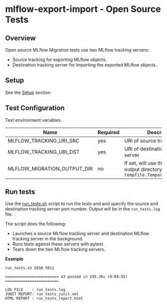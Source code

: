 # mlflow-export-import - Open Source Tests

## Overview

Open source MLflow Migration tests use two MLflow tracking servers: 
  * Source tracking for exporting MLflow objects.
  * Destination tracking server for importing the exported MLflow objects.

## Setup

See the [Setup](../../README.md#Setup) section.

## Test Configuration

Test environment variables.

|Name | Required | Description|
|-----|----------|---------|
| MLFLOW_TRACKING_URI_SRC | yes | URI of source tracking server |
| MLFLOW_TRACKING_URI_DST | yes | URI of destination tracking server |
| MLFLOW_MIGRATION_OUTPUT_DIR | no | If set, will use this as the export output directory instead of `tempfile.TemporaryDirectory()` |



## Run tests

Use the [run_tests.sh](run_tests.sh) script to run the tests and and specify the source and destination tracking server port number.
Output will be in the `run_tests.log` file.

The script does the following:
* Launches a source MLflow tracking server and destination MLflow tracking server in the background.
* Runs tests against these servers with pytest.
* Tears down the two MLflow tracking servers.

**Example**
```
run_tests.sh 5010 5011
```
```
======================== 43 passed in 295.36s (0:04:55) ========================

LOG_FILE    : run_tests.log
JUNIT REPORT: run_tests_junit.xml
HTML REPORT : run_tests_report.html
```

